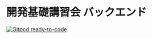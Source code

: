 # 開発基礎講習会 バックエンド

[![Gitpod ready-to-code](https://img.shields.io/badge/Gitpod-ready--to--code-blue?logo=gitpod)](https://gitpod.io/#https://github.com/traPtitech/develop-base-training-backend)
